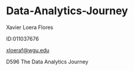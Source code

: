 # Data-Analytics-Journey

Xavier Loera Flores

ID:011037676

xloeraf@wgu.edu

D596 The Data Analytics Journey
